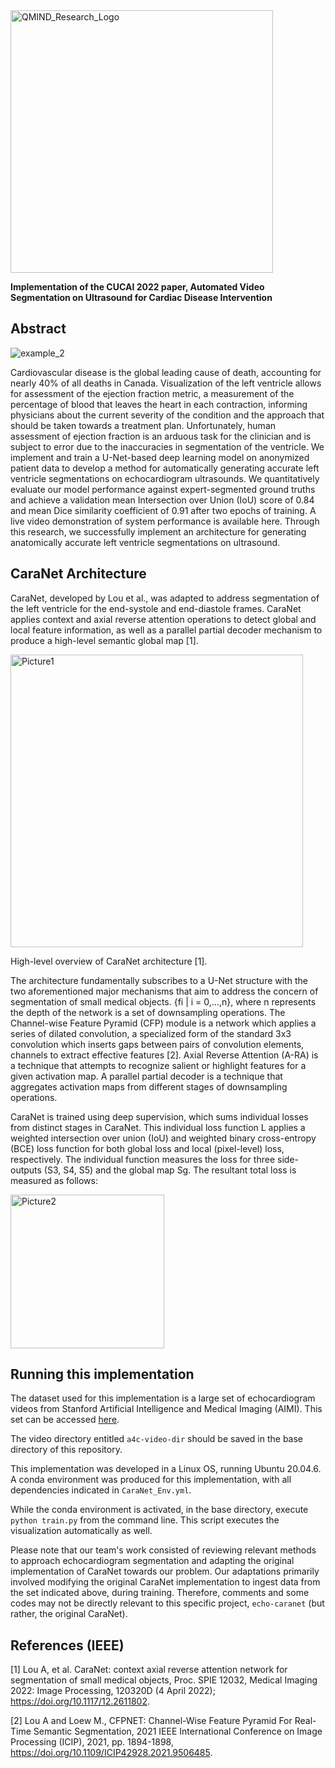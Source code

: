 <img width="420" alt="QMIND_Research_Logo" src="https://github.com/anshulpattoo/echo-caranet/assets/41569741/cbb33345-36fa-455c-973f-07739b0311b9">

__Implementation of the CUCAI 2022 paper, Automated Video Segmentation on Ultrasound for Cardiac Disease Intervention__

## Abstract

![example_2](https://github.com/anshulpattoo/echo-caranet/assets/41569741/aff91c04-e463-4574-a809-bb62c20a5c8d)

Cardiovascular disease is the global leading cause of death, accounting for nearly 40% of all deaths in Canada. Visualization of the left ventricle allows for assessment of the ejection fraction metric, a measurement of the percentage of blood that leaves the heart in each contraction, informing physicians about the current severity of the condition and the approach that should be taken towards a treatment plan. Unfortunately, human assessment of ejection fraction is an arduous task for the clinician and is subject to error due to the inaccuracies in segmentation of the ventricle. We implement and train a U-Net-based deep learning model on anonymized patient data to develop a method for automatically generating accurate left ventricle segmentations on echocardiogram ultrasounds. We quantitatively evaluate our model performance against expert-segmented ground truths and achieve a validation mean Intersection over Union (IoU) score of 0.84 and mean Dice similarity coefficient of 0.91 after two epochs of training. A live video demonstration of system performance is available here. Through this research, we successfully implement an architecture for generating anatomically accurate left ventricle segmentations on ultrasound. 

## CaraNet Architecture

CaraNet, developed by Lou et al., was adapted to address segmentation of the left ventricle for the end-systole and end-diastole frames. CaraNet applies context and axial reverse attention operations to detect global and local feature information, as well as a parallel partial decoder mechanism to produce a high-level semantic global map [1]. 

<img width="468" alt="Picture1" src="https://github.com/anshulpattoo/echo-caranet/assets/41569741/699450d5-ca66-4fee-8083-47f8065418af">

High-level overview of CaraNet architecture [1].

The architecture fundamentally subscribes to a U-Net structure with the two aforementioned major mechanisms that aim to address the concern of segmentation of small medical objects. {fi | i = 0,...,n}, where n represents the depth of the network is a set of downsampling operations. The Channel-wise Feature Pyramid (CFP) module is a network which applies a series of dilated convolution, a specialized form of the standard 3x3 convolution which inserts gaps between pairs of convolution elements, channels to extract effective features [2]. Axial Reverse Attention (A-RA) is a technique that attempts to recognize salient or highlight features for a given activation map. A parallel partial decoder is a technique that aggregates activation maps from different stages of downsampling operations.

CaraNet is trained using deep supervision, which sums individual losses from distinct stages in CaraNet. This individual loss function L applies a weighted intersection over union (IoU) and weighted binary cross-entropy (BCE) loss function for both global loss and local (pixel-level) loss, respectively. The individual function measures the loss for three side-outputs (S3, S4, S5) and the global map Sg. The resultant total loss is measured as follows: 

<img width="246" alt="Picture2" src="https://github.com/anshulpattoo/echo-caranet/assets/41569741/c7e7cb83-d29d-4968-bed4-e7249815115d">

## Running this implementation

The dataset used for this implementation is a large set of echocardiogram videos from Stanford Artificial Intelligence and Medical Imaging (AIMI). This set can be accessed [here](https://echonet.github.io/dynamic/). 

The video directory entitled `a4c-video-dir` should be saved in the base directory of this repository. 

This implementation was developed in a Linux OS, running Ubuntu 20.04.6. A conda environment was produced for this implementation, with all dependencies indicated in `CaraNet_Env.yml`.

While the conda environment is activated, in the base directory, execute `python train.py` from the command line. This script executes the visualization automatically as well. 

Please note that our team's work consisted of reviewing relevant methods to approach echocardiogram segmentation and adapting the original implementation of CaraNet towards our problem. Our adaptations primarily involved modifying the original CaraNet implementation to ingest data from the set indicated above, during training. Therefore, comments and some codes may not be directly relevant to this specific project, `echo-caranet` (but rather, the original CaraNet).

## References (IEEE)

[1] Lou A, et al. CaraNet: context axial reverse attention network for segmentation of small medical objects, Proc. SPIE 12032, Medical Imaging 2022: Image Processing, 120320D (4 April 2022); https://doi.org/10.1117/12.2611802.

[2] Lou A and Loew M., CFPNET: Channel-Wise Feature Pyramid For Real-Time Semantic Segmentation, 2021 IEEE International Conference on Image Processing (ICIP), 2021, pp. 1894-1898, https://doi.org/10.1109/ICIP42928.2021.9506485. 
